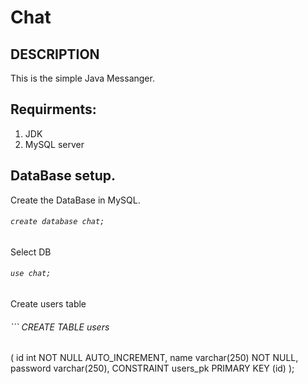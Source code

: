 # Chat

## DESCRIPTION
This is the simple Java Messanger.





## Requirments: 
1. JDK
2. MySQL server


## DataBase setup. 

Create the DataBase in MySQL. 

###### ``` create database chat; ``` 

Select DB

###### ``` use chat;  ```

Create users table 

###### ``` CREATE TABLE users
( id int NOT NULL AUTO_INCREMENT,
  name varchar(250) NOT NULL,
  password varchar(250),
  CONSTRAINT users_pk PRIMARY KEY (id)
);
```


